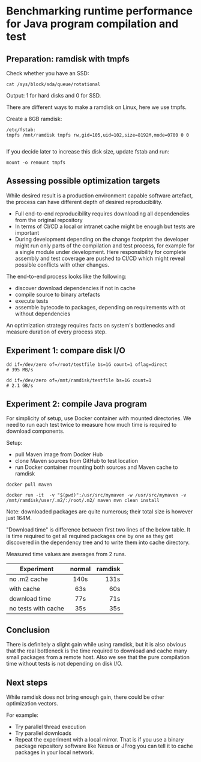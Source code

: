 # Benchmarking runtime performance for Java program compilation and test

## Preparation: ramdisk with tmpfs

Check whether you have an SSD:
```
cat /sys/block/sda/queue/rotational
```
Output: 1 for hard disks and 0 for SSD.

There are different ways to make a ramdisk on Linux, here we use tmpfs.

Create a 8GB ramdisk:

```
/etc/fstab:
tmpfs /mnt/ramdisk tmpfs rw,gid=105,uid=102,size=8192M,mode=0700 0 0


```

If you decide later to increase this disk size, update fstab and run:

```
mount -o remount tmpfs
```

## Assessing possible optimization targets

While desired result is a production environment capable software artefact, the process can have different depth of desired reproducibility.
* Full end-to-end reproducibility requires downloading all dependencies from the original repository
* In terms of CI/CD a local or intranet cache might be enough but tests are important
* During development depending on the change footprint the developer might run only parts of the compilation and test process, for example for a single module under development. Here responsibility for complete assembly and test coverage are pushed to CI/CD which might reveal possible conflicts with other changes. 

The end-to-end process looks like the following:
* discover download dependencies if not in cache
* compile source to binary artefacts
* execute tests
* assemble bytecode to packages, depending on requirements with ot without dependencies

An optimization strategy requires facts on system's bottlenecks and measure duration of every process step.


## Experiment 1: compare disk I/O
```
dd if=/dev/zero of=/root/testfile bs=1G count=1 oflag=direct
# 395 MB/s

dd if=/dev/zero of=/mnt/ramdisk/testfile bs=1G count=1 
# 2.1 GB/s
```


## Experiment 2: compile Java program

For simplicity of setup, use Docker container with mounted directories. 
We need to run each test twice to measure how much time is required to download components.

Setup:
- pull Maven image from Docker Hub
- clone Maven sources from GitHub to test location
- run Docker container mounting both sources and Maven cache to ramdisk

```
docker pull maven

docker run -it  -v "$(pwd)":/usr/src/mymaven -w /usr/src/mymaven -v /mnt/ramdisk/user/.m2/:/root/.m2/ maven mvn clean install

```
Note: downloaded packages are quite numerous; their total size is however just 164M.

"Download time" is difference between first two lines of the below table. 
It is time required to get all required packages one by one as they get discovered in the dependency tree and 
to write them into cache directory.

Measured time values are averages from 2 runs.


| Experiment          |    normal   |  ramdisk | 
|---------------------|:-----------:|---------:|
| no .m2 cache        |     140s    |    131s  |      
| with cache          |      63s    |     60s  |
| download time       |      77s    |     71s  |
| no tests with cache |      35s    |     35s

## Conclusion

There is definitely a slight gain while using ramdisk, but it is also obvious that the real bottleneck is the time
required to download and cache many small packages from a remote host. Also we see that the pure compilation time without tests is not depending on disk I/O.

## Next steps

While ramdisk does not bring enough gain, there could be other optimization vectors.

For example: 

* Try parallel thread execution
* Try parallel downloads
* Repeat the experiment with a local mirror. That is if you use a binary package repository software like Nexus or JFrog you
can tell it to cache packages in your local network.





